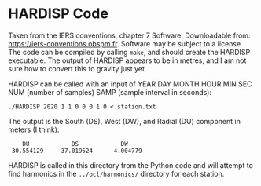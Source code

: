 # HARDISP Code

Taken from the IERS conventions, chapter 7 Software. Downloadable from: https://iers-conventions.obspm.fr. Software may be subject to a license. The code can be compiled by calling `make`, and should create the HARDISP executable. The output of HARDISP appears to be in metres, and I am not sure how to convert this to gravity just yet.

HARDISP can be called with an input of YEAR DAY MONTH HOUR MIN SEC NUM (number of samples) SAMP (sample interval in seconds):
 
    ./HARDISP 2020 1 1 0 0 0 1 0 < station.txt

The output is the South (DS), West (DW), and Radial (DU) component in meters (I think):

        DU            DS            DW
     30.554129     37.019524     -4.004779

HARDISP is called in this directory from the Python code and will attempt to find harmonics in the `../ocl/harmonics/` directory for each station.
